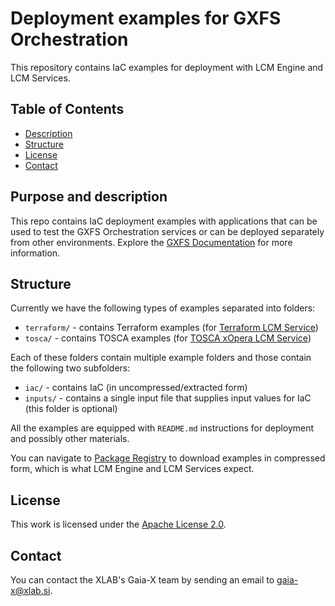 # Deployment examples for GXFS Orchestration
This repository contains IaC examples for deployment with LCM Engine and LCM Services.

## Table of Contents
  - [Description](#purpose-and-description)
  - [Structure](#structure)
  - [License](#license)
  - [Contact](#contact)

## Purpose and description
This repo contains IaC deployment examples with applications that can be used to test the GXFS Orchestration services 
or can be deployed separately from other environments.
Explore the [GXFS Documentation] for more information.

## Structure
Currently we have the following types of examples separated into folders:

- `terraform/` - contains Terraform examples (for [Terraform LCM Service])
- `tosca/` - contains TOSCA examples (for [TOSCA xOpera LCM Service])

Each of these folders contain multiple example folders and those contain the following two subfolders:

- `iac/` - contains IaC (in uncompressed/extracted form)
- `inputs/` - contains a single input file that supplies input values for IaC (this folder is optional)

All the examples are equipped with `README.md` instructions for deployment and possibly other materials.

You can navigate to [Package Registry] to download examples in compressed form, which is what LCM Engine 
and LCM Services expect.

## License
This work is licensed under the [Apache License 2.0].

## Contact
You can contact the XLAB's Gaia-X team by sending an email to [gaia-x@xlab.si].

[ppr Docker image]: https://gitlab.com/gaia-x/data-infrastructure-federation-services/orc/ppr/container_registry
[GXFS Documentation]: https://gaia-x.gitlab.io/data-infrastructure-federation-services/orc/documentation/
[Terraform LCM Service]: https://gitlab.com/gaia-x/data-infrastructure-federation-services/orc/lcm-service/terraform-lcm-service-api
[TOSCA xOpera LCM Service]: https://gitlab.com/gaia-x/data-infrastructure-federation-services/orc/lcm-service/tosca-xopera-lcm-service-api
[Package Registry]: https://gitlab.com/gaia-x/data-infrastructure-federation-services/orc/examples/-/packages
[Apache License 2.0]: https://www.apache.org/licenses/LICENSE-2.0
[gaia-x@xlab.si]: mailto:gaia-x@xlab.si
